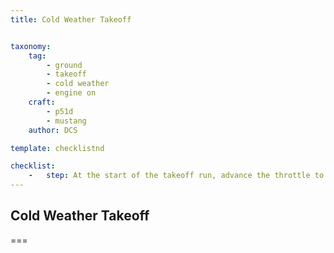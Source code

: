 ```yaml
---
title: Cold Weather Takeoff 


taxonomy:
    tag:
        - ground
        - takeoff
        - cold weather
        - engine on
    craft:
        - p51d
        - mustang
    author: DCS

template: checklistnd

checklist:
    -   step: At the start of the takeoff run, advance the throttle to Takeoff Power as rapidly as possible to ensure that the rated takeoff power is obtainable. Abort the takeoff if required power is not available, because engine failure may occur.
---
```


## Cold Weather Takeoff 

===


